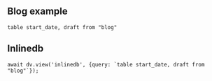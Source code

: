 
## Blog example

```dataview
table start_date, draft from "blog"
```

## Inlinedb

```dataviewjs
await dv.view('inlinedb', {query: `table start_date, draft from "blog"`});
```
